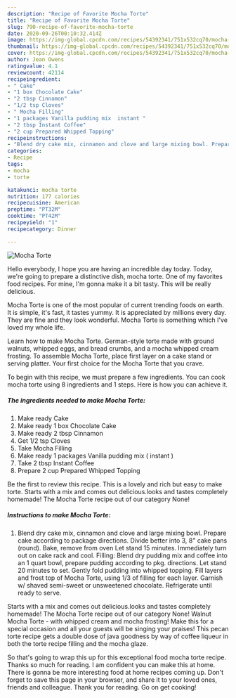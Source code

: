 ```yaml
---
description: "Recipe of Favorite Mocha Torte"
title: "Recipe of Favorite Mocha Torte"
slug: 790-recipe-of-favorite-mocha-torte
date: 2020-09-26T00:10:32.414Z
image: https://img-global.cpcdn.com/recipes/54392341/751x532cq70/mocha-torte-recipe-main-photo.jpg
thumbnail: https://img-global.cpcdn.com/recipes/54392341/751x532cq70/mocha-torte-recipe-main-photo.jpg
cover: https://img-global.cpcdn.com/recipes/54392341/751x532cq70/mocha-torte-recipe-main-photo.jpg
author: Jean Owens
ratingvalue: 4.1
reviewcount: 42114
recipeingredient:
- " Cake"
- "1 box Chocolate Cake"
- "2 tbsp Cinnamon"
- "1/2 tsp Cloves"
- " Mocha Filling"
- "1 packages Vanilla pudding mix  instant "
- "2 tbsp Instant Coffee"
- "2 cup Prepared Whipped Topping"
recipeinstructions:
- "Blend dry cake mix, cinnamon and clove and large mixing bowl. Prepare cake according to package directions. Divide better into 3,  8&#34; cake pans (round). Bake, remove from oven Let stand 15 minutes. Immediately turn out on cake rack and cool. Filling: Blend dry pudding mix and coffee into an 1 quart bowl, prepare pudding according to pkg. directions. Let stand 20 minutes to set. Gently fold pudding into whipped topping. Fill layers and frost top of Mocha Torte, using 1/3 of filling for each layer. Garnish w/ shaved semi-sweet or unsweetened chocolate. Refrigerate until ready to serve."
categories:
- Recipe
tags:
- mocha
- torte

katakunci: mocha torte 
nutrition: 177 calories
recipecuisine: American
preptime: "PT32M"
cooktime: "PT42M"
recipeyield: "1"
recipecategory: Dinner

---
```



![Mocha Torte](https://img-global.cpcdn.com/recipes/54392341/751x532cq70/mocha-torte-recipe-main-photo.jpg)

Hello everybody, I hope you are having an incredible day today. Today, we're going to prepare a distinctive dish, mocha torte. One of my favorites food recipes. For mine, I'm gonna make it a bit tasty. This will be really delicious.

Mocha Torte is one of the most popular of current trending foods on earth. It is simple, it's fast, it tastes yummy. It is appreciated by millions every day. They are fine and they look wonderful. Mocha Torte is something which I've loved my whole life.

Learn how to make Mocha Torte. German-style torte made with ground walnuts, whipped eggs, and bread crumbs, and a mocha whipped cream frosting. To assemble Mocha Torte, place first layer on a cake stand or serving platter. Your first choice for the Mocha Torte that you crave.


To begin with this recipe, we must prepare a few ingredients. You can cook mocha torte using 8 ingredients and 1 steps. Here is how you can achieve it.

<!--inarticleads1-->

##### The ingredients needed to make Mocha Torte:

1. Make ready  Cake
1. Make ready 1 box Chocolate Cake
1. Make ready 2 tbsp Cinnamon
1. Get 1/2 tsp Cloves
1. Take  Mocha Filling
1. Make ready 1 packages Vanilla pudding mix ( instant )
1. Take 2 tbsp Instant Coffee
1. Prepare 2 cup Prepared Whipped Topping


Be the first to review this recipe. This is a lovely and rich but easy to make torte. Starts with a mix and comes out delicious.looks and tastes completely homemade! The Mocha Torte recipe out of our category None! 

<!--inarticleads2-->

##### Instructions to make Mocha Torte:

1. Blend dry cake mix, cinnamon and clove and large mixing bowl. Prepare cake according to package directions. Divide better into 3,  8&#34; cake pans (round). Bake, remove from oven Let stand 15 minutes. Immediately turn out on cake rack and cool. Filling: Blend dry pudding mix and coffee into an 1 quart bowl, prepare pudding according to pkg. directions. Let stand 20 minutes to set. Gently fold pudding into whipped topping. Fill layers and frost top of Mocha Torte, using 1/3 of filling for each layer. Garnish w/ shaved semi-sweet or unsweetened chocolate. Refrigerate until ready to serve.


Starts with a mix and comes out delicious.looks and tastes completely homemade! The Mocha Torte recipe out of our category None! Walnut Mocha Torte - with whipped cream and mocha frosting! Make this for a special occasion and all your guests will be singing your praises! This pecan torte recipe gets a double dose of java goodness by way of coffee liqueur in both the torte recipe filling and the mocha glaze. 

So that's going to wrap this up for this exceptional food mocha torte recipe. Thanks so much for reading. I am confident you can make this at home. There is gonna be more interesting food at home recipes coming up. Don't forget to save this page in your browser, and share it to your loved ones, friends and colleague. Thank you for reading. Go on get cooking!
